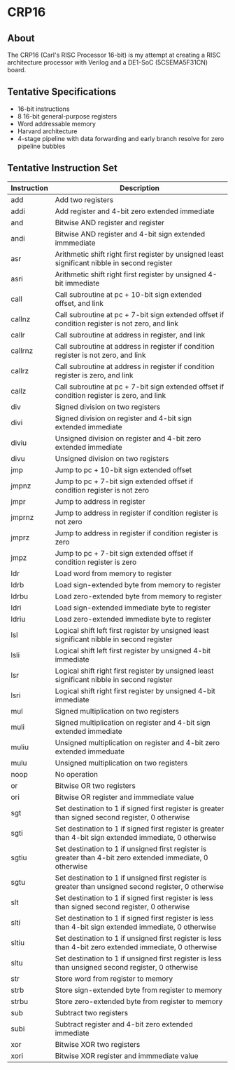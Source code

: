 # CRP16

## About

The CRP16 (Carl's RISC Processor 16-bit) is my attempt at creating a RISC architecture processor with Verilog and a DE1-SoC (5CSEMA5F31CN) board.

## Tentative Specifications
- 16-bit instructions
- 8 16-bit general-purpose registers
- Word addressable memory
- Harvard architecture
- 4-stage pipeline with data forwarding and early branch resolve for zero pipeline bubbles

## Tentative Instruction Set

| Instruction | Description |
| - | - |
| add | Add two registers |
| addi | Add register and 4-bit zero extended immediate |
| and | Bitwise AND register and register |
| andi | Bitwise AND register and 4-bit sign extended immmediate |
| asr | Arithmetic shift right first register by unsigned least significant nibble in second register | 
| asri | Arithmetic shift right first register by unsigned 4-bit immediate | 
| call | Call subroutine at pc + 10-bit sign extended offset, and link |
| callnz | Call subroutine at pc + 7-bit sign extended offset if condition register is not zero, and link |
| callr | Call subroutine at address in register, and link |
| callrnz | Call subroutine at address in register if condition register is not zero, and link |
| callrz | Call subroutine at address in register if condition register is zero, and link |
| callz | Call subroutine at pc + 7-bit sign extended offset if condition register is zero, and link |
| div | Signed division on two registers |
| divi | Signed division on register and 4-bit sign extended immediate |
| diviu | Unsigned division on register and 4-bit zero extended immediate |
| divu | Unsigned division on two registers |
| jmp | Jump to pc + 10-bit sign extended offset |
| jmpnz | Jump to pc + 7-bit sign extended offset if condition register is not zero |
| jmpr | Jump to address in register |
| jmprnz | Jump to address in register if condition register is not zero |
| jmprz | Jump to address in register if condition register is zero |
| jmpz | Jump to pc + 7-bit sign extended offset if condition register is zero |
| ldr | Load word from memory to register |
| ldrb | Load sign-extended byte from memory to register |
| ldrbu | Load zero-extended byte from memory to register |
| ldri | Load sign-extended immediate byte to register |
| ldriu | Load zero-extended immediate byte to register |
| lsl | Logical shift left first register by unsigned least significant nibble in second register |
| lsli | Logical shift left first register by unsigned 4-bit immediate |
| lsr | Logical shift right first register by unsigned least significant nibble in second register | 
| lsri | Logical shift right first register by unsigned 4-bit immediate | 
| mul | Signed multiplication on two registers |
| muli | Signed multiplication on register and 4-bit sign extended immediate |
| muliu | Unsigned multiplication on register and 4-bit zero extended immeduate |
| mulu | Unsigned multiplication on two registers |
| noop | No operation |
| or | Bitwise OR two registers |
| ori | Bitwise OR register and immmediate value |
| sgt | Set destination to 1 if signed first register is greater than signed second register, 0 otherwise |
| sgti | Set destination to 1 if signed first register is greater than 4-bit sign extended immediate, 0 otherwise |
| sgtiu | Set destination to 1 if unsigned first register is greater than 4-bit zero extended immediate, 0 otherwise |
| sgtu | Set destination to 1 if unsigned first register is greater than unsigned second register, 0 otherwise |
| slt | Set destination to 1 if signed first register is less than signed second register, 0 otherwise |
| slti | Set destination to 1 if signed first register is less than 4-bit sign extended immediate, 0 otherwise |
| sltiu | Set destination to 1 if unsigned first register is less than 4-bit zero extended immediate, 0 otherwise |
| sltu | Set destination to 1 if unsigned first register is less than unsigned second register, 0 otherwise |
| str | Store word from register to memory |
| strb | Store sign-extended byte from register to memory |
| strbu | Store zero-extended byte from register to memory |
| sub | Subtract two registers |
| subi | Subtract register and 4-bit zero extended immediate |
| xor | Bitwise XOR two registers |
| xori | Bitwise XOR register and immmediate value |
